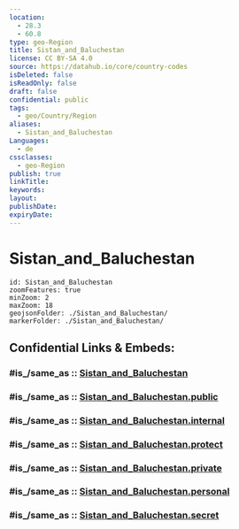 ```yaml
---
location:
  - 28.3
  - 60.8
type: geo-Region
title: Sistan_and_Baluchestan
license: CC BY-SA 4.0
source: https://datahub.io/core/country-codes
isDeleted: false
isReadOnly: false
draft: false
confidential: public
tags:
  - geo/Country/Region
aliases:
  - Sistan_and_Baluchestan
Languages:
  - de
cssclasses:
  - geo-Region
publish: true
linkTitle:
keywords:
layout:
publishDate:
expiryDate:
---
```


# Sistan_and_Baluchestan

```leaflet
id: Sistan_and_Baluchestan
zoomFeatures: true 
minZoom: 2 
maxZoom: 18
geojsonFolder: ./Sistan_and_Baluchestan/
markerFolder: ./Sistan_and_Baluchestan/
```


## Confidential Links & Embeds: 

### #is_/same_as :: [Sistan_and_Baluchestan](/_Standards/Earth/Continent/Asia/Asia~West/Iran/provinces~Iran/Sistan_and_Baluchestan.md) 

### #is_/same_as :: [Sistan_and_Baluchestan.public](/_public/Earth/Continent/Asia/Asia~West/Iran/provinces~Iran/Sistan_and_Baluchestan.public.md) 

### #is_/same_as :: [Sistan_and_Baluchestan.internal](/_internal/Earth/Continent/Asia/Asia~West/Iran/provinces~Iran/Sistan_and_Baluchestan.internal.md) 

### #is_/same_as :: [Sistan_and_Baluchestan.protect](/_protect/Earth/Continent/Asia/Asia~West/Iran/provinces~Iran/Sistan_and_Baluchestan.protect.md) 

### #is_/same_as :: [Sistan_and_Baluchestan.private](/_private/Earth/Continent/Asia/Asia~West/Iran/provinces~Iran/Sistan_and_Baluchestan.private.md) 

### #is_/same_as :: [Sistan_and_Baluchestan.personal](/_personal/Earth/Continent/Asia/Asia~West/Iran/provinces~Iran/Sistan_and_Baluchestan.personal.md) 

### #is_/same_as :: [Sistan_and_Baluchestan.secret](/_secret/Earth/Continent/Asia/Asia~West/Iran/provinces~Iran/Sistan_and_Baluchestan.secret.md)

